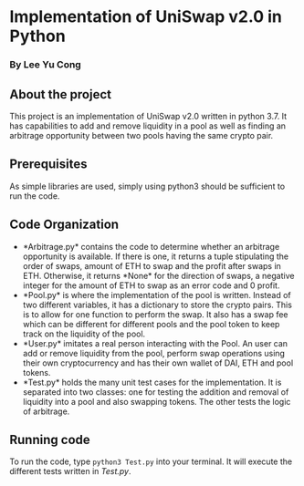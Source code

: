 # Implementation of UniSwap v2.0 in Python
### By Lee Yu Cong

## About the project
This project is an implementation of UniSwap v2.0 written in python 3.7. It has capabilities to add and remove liquidity in a pool as well as finding an arbitrage opportunity between two pools having the same crypto pair.

## Prerequisites
As simple libraries are used, simply using python3 should be sufficient to run the code.

## Code Organization
<ul>
  <li>*Arbitrage.py* contains the code to determine whether an arbitrage opportunity is available. If there is one, it returns a tuple stipulating the order of swaps, amount of ETH to swap and the profit after swaps in ETH. Otherwise, it returns *None* for the direction of swaps, a negative integer for the amount of ETH to swap as an error code and 0 profit.</li>
  <li>*Pool.py* is where the implementation of the pool is written. Instead of two different variables, it has a dictionary to store the crypto pairs. This is to allow for one function to perform the swap. It also has a swap fee which can be different for different pools and the pool token to keep track on the liquidity of the pool.</li>
  <li>*User.py* imitates a real person interacting with the Pool. An user can add or remove liquidity from the pool, perform swap operations using their own cryptocurrency and has their own wallet of DAI, ETH and pool tokens.</li>
  <li>*Test.py* holds the many unit test cases for the implementation. It is separated into two classes: one for testing the addition and removal of liquidity into a pool and also swapping tokens. The other tests the logic of arbitrage.</li>
</ul>

## Running code
To run the code, type <code>python3 Test.py</code> into your terminal. It will execute the different tests written in *Test.py*.